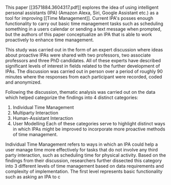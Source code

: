This paper [[3571884.3604317.pdf]] explores the idea of using intelligent personal assistants (IPA) (Amazon Alexa, Siri, Google Assistant etc.) as a tool for improving [[Time Management]]. Current IPA's posses enough functionality to carry out basic time management tasks such as scheduling something in a users calendar or sending a text message when prompted, but the authors of this paper conceptualize an IPA that is able to work proactively to enhance time management.

This study was carried out in the form of an expert discussion where ideas about proactive IPAs were shared with two professors, two associate professors and three PhD candidates. All of these experts have described significant levels of interest in fields related to the further development of IPAs. The discussion was carried out in person over a period of roughly 90 minutes where the responses from each participant were recorded, coded and anonymized. 

Following the discussion, thematic analysis was carried out on the data which helped categorize the findings into 4 distinct categories:
1) Individual Time Management
2) Multiparty Interaction
3) Human-Assistant Interaction
4) User Modelling
Each of these categories serve to highlight distinct ways in which IPAs might be improved to incorporate more proactive methods of time management.

Individual Time Management refers to ways in which an IPA could help a user manage time more effectively for tasks that do not involve any third party interaction, such as scheduling time for physical activity. Based on the findings from their discussion, researchers further dissected this category into 3 different levels of time management based on data requirements and complexity of implementation. The first level represents basic functionality such as asking an IPA to c